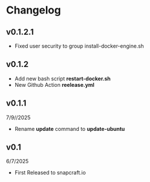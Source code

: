# Changelog

## v0.1.2.1

* Fixed user security to group install-docker-engine.sh 

## v0.1.2

* Add new bash script **restart-docker.sh**
* New Github Action **reelease.yml**  

## v0.1.1

7/9//2025 

* Rename **update** command to **update-ubuntu**

## v0.1

6/7/2025

* First Released to snapcraft.io 